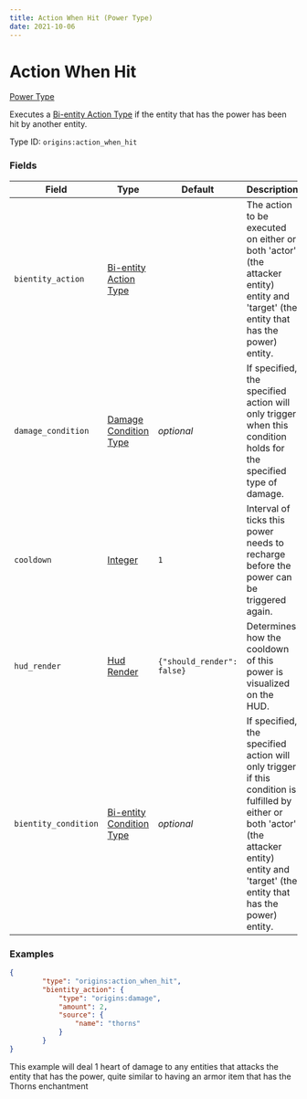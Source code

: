 ```yaml
---
title: Action When Hit (Power Type)
date: 2021-10-06
---
```


# Action When Hit

[Power Type](../power_types.md)

Executes a [Bi-entity Action Type](../bientity_action_types.md) if the entity that has the power has been hit by another entity.

Type ID: `origins:action_when_hit`


### Fields

Field | Type | Default | Description
------|------|---------|-------------
`bientity_action` | [Bi-entity Action Type](../bientity_action_types.md) | | The action to be executed on either or both 'actor' (the attacker entity) entity and 'target' (the entity that has the power) entity.
`damage_condition` | [Damage Condition Type](../damage_condition_types.md) | _optional_ | If specified, the specified action will only trigger when this condition holds for the specified type of damage.
`cooldown` | [Integer](../data_types/integer.md) | `1` | Interval of ticks this power needs to recharge before the power can be triggered again.
`hud_render`| [Hud Render](../data_types/hud_render.md) | `{"should_render": false}` | Determines how the cooldown of this power is visualized on the HUD.
`bientity_condition` | [Bi-entity Condition Type](../bientity_condition_types.md) | _optional_ | If specified, the specified action will only trigger if this condition is fulfilled by either or both 'actor' (the attacker entity) entity and 'target' (the entity that has the power) entity.


### Examples

```json
{
        "type": "origins:action_when_hit",
        "bientity_action": {
            "type": "origins:damage",
            "amount": 2,
            "source": {
                "name": "thorns"
            }
        }
}
```

This example will deal 1 heart of damage to any entities that attacks the entity that has the power, quite similar to having an armor item that has the Thorns enchantment
